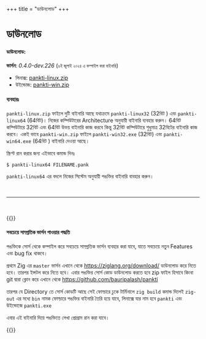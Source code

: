 +++
title = "ডাউনলোড"
+++

# ডাউনলোড

#### ডাউনলোড:

**ভার্সন**: *0.4.0-dev.226* (<small>৬ই জুলাই ২০২৪ এ কম্পাইল করা বাইনারি</small>)

* লিনাক্স: [pankti-linux.zip](/pankti-linux.zip)
* উইন্ডোজ: [pankti-win.zip](/pankti-win.zip)



#### ব্যবহারঃ
`pankti-linux.zip` ফাইলে দুটি বাইনারি আছে যথাক্রমে `pankti-linux32` (32বিট ) এবং `pankti-linux64` (64বিট)। নিজের কম্পিউটারের Architecture অনুযায়ী বাইনারি ব্যবহার করুন। 64বিট কম্পিউটারে 32বিট এবং 64বিট উভয় বাইনারি কাজ করবে কিন্তু 32বিট কম্পিউটারে শুধুমাত্র 32বিটের বাইনারি কাজ করবে। একই ভাবে `pankti-win.zip` ফাইলে `pankti-win32.exe` (32বিট) এবং `pankti-win64.exe` (64বিট ) বাইনারি দেওয়া আছে।

স্ক্রিপ্ট রান করার জন্য এইভাবে কমান্ড দিনঃ

```sh
$ pankti-linux64 FILENAME.pank
```

`pankti-linux64` এর বদলে নিজের সিস্টেম অনুযায়ী পঙক্তির বাইনারি বাবহার করুন।

<br/>
<hr/>
<br/>

{{<hint info>}}



#### সবচেয়ে সাম্প্রতিক ভার্সন পাওয়ার পদ্ধতি

পঙক্তিকে সোর্স থেকে কম্পাইল করে সবচেয়ে সাম্প্রতিক ভার্সন ব্যবহার করা যাবে, যাতে সবচেয়ে নতুন Features এবং  bug fix থাকবে।

প্রথমে Zig এর  `master` ভার্সন এখানে থেকে  <https://ziglang.org/download/> ডাউনলোড করে নিতে হবে। তারপর ইন্সটল করে নিতে হবে।
এবার পঙক্তির সোর্স কোড ডাউনলোড করতে হবে zip ফাইল হিসাবে কিংবা git দ্বারা ক্লোন করে এখানে থেকে <https://github.com/bauripalash/pankti>


তারপর যে Directory তে সোর্স কোডটি আছে সেই ফোল্ডারে ঢুকে টার্মিনালে `zig build` কমান্ড দিলেই `zig-out` এর মধ্যে `bin` নামক ফোল্ডারে পঙক্তির বাইনারি তৈরি হয়ে যাবে, লিনাক্সে যার নাম হবে `pankti` এবং উইন্ডোজে `pankti.exe`

এবার এই বাইনারি দিয়ে পঙক্তিতে লেখা প্রোগ্রাম রান করা যাবে।

{{</hint>}}
